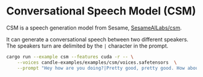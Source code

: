 # Conversational Speech Model (CSM)

CSM is a speech generation model from Sesame,
[SesameAILabs/csm](https://github.com/SesameAILabs/csm).

It can generate a conversational speech between two different speakers.
The speakers turn are delimited by the `|` character in the prompt.

```bash
cargo run --example csm --features cuda -r -- \
    --voices candle-examples/examples/csm/voices.safetensors  \
    --prompt "Hey how are you doing?|Pretty good, pretty good. How about you?"
```

